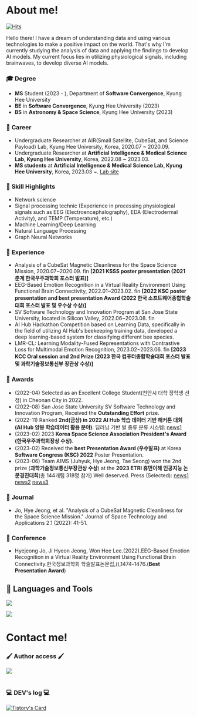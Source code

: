 <div align="left">
  

# About me! 
[![Hits](https://hits.seeyoufarm.com/api/count/incr/badge.svg?url=https%3A%2F%2Fgithub.com%2Fgirlsending0%2Fhit-counter&count_bg=%23EFA5C4&title_bg=%23555555&icon=&icon_color=%23E7E7E7&title=GITHUB&edge_flat=false)](https://hits.seeyoufarm.com)

Hello there! I have a dream of understanding data and using various technologies to make a positive impact on the world. That's why I'm currently studying the analysis of data and applying the findings to develop AI models. My current focus lies in utilizing physiological signals, including brainwaves, to develop diverse AI models.
  
### 🎓 **Degree**

* **MS** Student (2023 - ), Department of **Software Convergence**, Kyung Hee University
* **BE** in **Software Convergence**, Kyung Hee University (2023)
* **BS** in **Astronomy & Space Science**, Kyung Hee University (2023)

### 💼 **Career**  

* Undergraduate Researcher at AIR(Small Satellite, CubeSat, and Science Payload) Lab, Kyung Hee University, Korea, 2020.07 ~ 2020.09.
* Undergraduate Researcher at **Artificial Intelligence & Medical Science Lab, Kyung Hee University**, Korea, 2022.08 ~ 2023.03.
* **MS students** at **Artificial Intelligence & Medical Science Lab, Kyung Hee University**, Korea, 2023.03 ~.
  [Lab site](https://sites.google.com/view/khu-aims/home)

### 🌠 **Skill Highlights**  
* Network science
* Signal processing technic (Experience in processing physiological signals such as EEG (Electroencephalography), EDA (Electrodermal Activity), and TEMP (Temperature), etc.) 
* Machine Learning/Deep Learning
* Natural Language Processing
* Graph Neural Networks

### 👀 **Experience**  
* Analysis of a CubeSat Magnetic Cleanliness for the Space Science Mission, 2020.07~2020.09. fin **[2021 KSSS poster presentation (2021 춘계 한국우주과학회 포스터 발표)]**
* EEG-Based Emotion Recognition in a Virtual Reality Environment Using Functional Brain Connectivity, 2022.01~2023.02. fin **[2022 KSC poster presentation and best presentation Award (2022 한국 소프트웨어종합학술대회 포스터 발표 및 우수상 수상)]**
* SV Software Technology and Innovation Program at San Jose State University, located in Silicon Valley, 2022.06~2023.08. fin
* AI Hub Hackathon Competition based on Learning Data, specifically in the field of utilizing AI Hub's beekeeping training data, developed a deep learning-based system for classifying different bee species.
* LMR-CL: Learning Modality-Fused Representations with Contrastive Loss for Multimodal Emotion Recognition, 2023.02~2023.06. fin **[2023 KCC Oral session and 2nd Prize (2023 한국 컴퓨터종합학술대회 포스터 발표 및 과학기술정보통신부 장관상 수상)]**

### 🥇 **Awards**  
* (2022-04) Selected as an Excellent College Student(천안시 대학 장학생 선정) in Cheonan City in 2022.
* (2022-08) San Jose State University SV Software Technology and Innovation Program, Received the **Outstanding Effort** prize.
* (2022-11) Ranked **2nd(금상) in 2022 AI Hub 학습 데이터 기반 해커톤 대회 (AI Hub 양봉 학습데이터 활용 분야)**: 딥러닝 기반 벌 종류 분류 시스템: [news1](http://www.e2news.com/news/articleView.html?idxno=248158)
* (2023-02) 2023 **Korea Space Science Association President's Award (한국우주과학회장상 수상)**.  
* (2023-02) Received the **best Presentation Award (우수발표)** at Korea **Software Congress (KSC) 2022** Poster Presentation.
* (2023-06) Team AIMS (Juhyuk, Hye Jeong, Tae Seong) won the 2nd prize (**과학기술정보통신부장관상 수상**) at the **2023 ETRI 휴먼이해
인공지능 논문경진대회**(총 144개팀 318명 참가) Well deserved.   Press (Selected): [news1](https://www.etnews.com/20230621000124) [news2](http://biz.heraldcorp.com/view.php?ud=20230621000315) [news3](https://www.gttkorea.com/news/articleView.html?idxno=5685)


### 📝 **Journal**   
* Jo, Hye Jeong, et al. "Analysis of a CubeSat Magnetic Cleanliness for the Space Science Mission." Journal of Space Technology and Applications 2.1 (2022): 41-51.

### 📜 **Conference**   
* Hyejeong Jo, Ji Hyeon Jeong, Won Hee Lee.(2022).EEG-Based Emotion Recognition in a Virtual Reality Environment Using Functional Brain Connectivity.한국정보과학회 학술발표논문집,(),1474-1476.(**Best Presentation Award**)

## 🔨 **Languages and Tools**
<a href="https://skillicons.dev">
<img src="https://skillicons.dev/icons?i=python,cpp,pytorch,matlab" />
</p>
<img src="https://skillicons.dev/icons?i=vscode,github,linux" />
</a>


# Contact me! 

###  🖌 Author access 🖌
<div style="display:flex; flex-direction:row;">
    <a href="https://scholar.google.co.kr/citations?user=oJBi0z0AAAAJ&hl=ko&oi=sra">
        <img src="https://img.shields.io/badge/googlescholar-4285F4?style=for-the-badge&logo=googlescholar&logoColor=white"> 
    </a>

</div><br>

###  💻 DEV's log 💻

[![Tistory's Card](https://github-readme-tistory-card.vercel.app/api?name=htuck-dev&theme=tistory)](https://htuck-dev.tistory.com)

</div><br>
 

</div>
